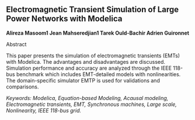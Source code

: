 ## Electromagnetic Transient Simulation of Large Power Networks with Modelica

**Alireza Masoom1 Jean Mahseredjian1 Tarek Ould-Bachir Adrien Guironnet**

Abstract

This paper presents the simulation of electromagnetic
transients (EMTs) with Modelica. The advantages and
disadvantages are discussed. Simulation performance and
accuracy are analyzed through the IEEE 118-bus
benchmark which includes EMT-detailed models with
nonlinearities. The domain-specific simulator EMTP is
used for validations and comparisons.

*Keywords: Modelica, Equation-based Modeling, Acausal modeling, Electromagnetic transients, EMT, Synchronous machines, Large scale, Nonlinearity, IEEE 118-bus grid.*

